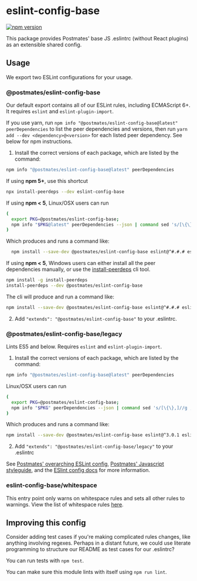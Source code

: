 # eslint-config-base

[![npm version](https://badge.fury.io/js/%40postmates%2Feslint-config-base.svg)](https://badge.fury.io/js/%40postmates%2Feslint-config-base)

This package provides Postmates' base JS .eslintrc (without React plugins) as an extensible shared config.

## Usage

We export two ESLint configurations for your usage.

### @postmates/eslint-config-base

Our default export contains all of our ESLint rules, including ECMAScript 6+. It requires `eslint` and `eslint-plugin-import`.

If you use yarn, run `npm info "@postmates/eslint-config-base@latest" peerDependencies` to list the peer dependencies and versions, then run `yarn add --dev <dependency>@<version>` for each listed peer dependency. See below for npm instructions.

1. Install the correct versions of each package, which are listed by the command:

  ```sh
  npm info "@postmates/eslint-config-base@latest" peerDependencies
  ```

  If using **npm 5+**, use this shortcut

  ```sh
  npx install-peerdeps --dev eslint-config-base
  ```

  If using **npm < 5**, Linux/OSX users can run

  ```sh
  (
    export PKG=@postmates/eslint-config-base;
    npm info "$PKG@latest" peerDependencies --json | command sed 's/[\{\},]//g ; s/: /@/g' | xargs npm install --save-dev "$PKG@latest"
  )
  ```

  Which produces and runs a command like:

  ```sh
    npm install --save-dev @postmates/eslint-config-base eslint@^#.#.# eslint-plugin-import@^#.#.#
  ```

  If using **npm < 5**, Windows users can either install all the peer dependencies manually, or use the [install-peerdeps](https://github.com/nathanhleung/install-peerdeps) cli tool.

  ```sh
  npm install -g install-peerdeps
  install-peerdeps --dev @postmates/eslint-config-base
  ```

  The cli will produce and run a command like:

  ```sh
  npm install --save-dev @postmates/eslint-config-base eslint@^#.#.# eslint-plugin-import@^#.#.#
  ```

2. Add `"extends": "@postmates/eslint-config-base"` to your .eslintrc.

### @postmates/eslint-config-base/legacy

Lints ES5 and below. Requires `eslint` and `eslint-plugin-import`.

1. Install the correct versions of each package, which are listed by the command:

  ```sh
  npm info "@postmates/eslint-config-base@latest" peerDependencies
  ```

  Linux/OSX users can run
  ```sh
  (
    export PKG=@postmates/eslint-config-base;
    npm info "$PKG" peerDependencies --json | command sed 's/[\{\},]//g ; s/: /@/g' | xargs npm install --save-dev "$PKG"
  )
  ```

  Which produces and runs a command like:

  ```sh
  npm install --save-dev @postmates/eslint-config-base eslint@^3.0.1 eslint-plugin-import@^1.10.3
  ```

2. Add `"extends": "@postmates/eslint-config-base/legacy"` to your .eslintrc

See [Postmates' overarching ESLint config](https://npmjs.com/@postmates/eslint-config), [Postmates' Javascript styleguide](https://github.com/postmates/javascript), and the [ESlint config docs](https://eslint.org/docs/user-guide/configuring#extending-configuration-files) for more information.

### eslint-config-base/whitespace

This entry point only warns on whitespace rules and sets all other rules to warnings. View the list of whitespace rules [here](https://github.com/postmates/javascript/blob/master/packages/eslint-config-base/whitespace.js).

## Improving this config

Consider adding test cases if you're making complicated rules changes, like anything involving regexes. Perhaps in a distant future, we could use literate programming to structure our README as test cases for our .eslintrc?

You can run tests with `npm test`.

You can make sure this module lints with itself using `npm run lint`.
